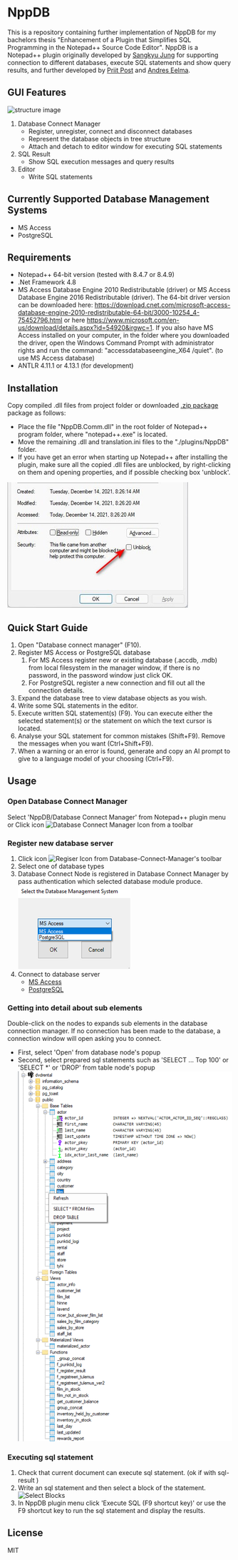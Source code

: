 # NppDB
This is a repository containing further implementation of NppDB for my bachelors thesis "Enhancement of a Plugin that Simplifies SQL Programming in the Notepad++ Source Code Editor". 
NppDB is a Notepad++ plugin originally developed by [Sangkyu Jung](https://github.com/gutkyu/NppDB) for supporting connection to different databases, execute SQL statements and show query results, 
and further developed by [Priit Post](https://github.com/pripost/NppDB) and [Andres Eelma](https://github.com/aneelm/NppDB).

## GUI Features
![structure image](https://raw.githubusercontent.com/gutkyu/NppDB/gh-pages/images/NppDB_All_n.png)
1. Database Connect Manager
    * Register, unregister, connect and disconnect databases
    * Represent the database objects in tree structure
    * Attach and detach to editor window for executing SQL statements
2. SQL Result
    * Show SQL execution messages and query results
3. Editor
    * Write SQL statements

## Currently Supported Database Management Systems
* MS Access
* PostgreSQL

## Requirements
   * Notepad++ 64-bit version (tested with 8.4.7 or 8.4.9)
   * .Net Framework 4.8
   * MS Access Database Engine 2010 Redistributable (driver) or MS Access Database Engine 2016 Redistributable (driver). The 64-bit driver version can be downloaded here: https://download.cnet.com/microsoft-access-database-engine-2010-redistributable-64-bit/3000-10254_4-75452796.html or here https://www.microsoft.com/en-us/download/details.aspx?id=54920&irgwc=1. If you also have MS Access installed on your computer, in the folder where you downloaded the driver, open the Windows Command Prompt with administrator rights and run the command: "accessdatabaseengine_X64 /quiet". (to use MS Access database)
   * ANTLR 4.11.1 or 4.13.1 (for development)

## Installation
Copy compiled .dll files from project folder or downloaded [.zip package](https://github.com/stenarm/NppDB/releases/tag/NppDB_26.06.2025) package as follows:
   * Place the file "NppDB.Comm.dll" in the root folder of Notepad++ program folder, where "notepad++.exe" is located.
   * Move the remaining .dll and translation.ini files to the "./plugins/NppDB" folder.
   * If you have get an error when starting up Notepad++ after installing the plugin, make sure all the copied .dll files are unblocked, by right-clicking on them and opening properties, and if possible checking box 'unblock'.
 
![Unblock](https://raw.githubusercontent.com/aneelm/NppDB/master/README_images/SecurityUnblock.jpg)

## Quick Start Guide
   1. Open "Database connect manager" (F10).
   2. Register MS Access or PostgreSQL database
         1. For MS Access register new or existing database (.accdb, .mdb) from local filesystem in the manager window, if there is no password, in the password window just click OK.
         2. For PostgreSQL register a new connection and fill out all the connection details.
   4. Expand the database tree to view database objects as you wish.
   5. Write some SQL statements in the editor.
   6. Execute written SQL statement(s) (F9). You can execute either the selected statement(s) or the statement on which the text cursor is located.
   7. Analyse your SQL statement for common mistakes (Shift+F9). Remove the messages when you want (Ctrl+Shift+F9).
   8. When a warning or an error is found, generate and copy an AI prompt to give to a language model of your choosing (Ctrl+F9).

## Usage
### Open Database Connect Manager
   Select 'NppDB/Database Connect Manager' from Notepad++ plugin menu
   or
   Click icon ![Database Connect Manager Icon](https://raw.githubusercontent.com/gutkyu/NppDB/gh-pages/images/DBPPManage16.png) from a toolbar 

### Register new database server
   1. Click icon ![Regiser Icon](https://raw.githubusercontent.com/gutkyu/NppDB/master/NppDB.Core/Resources/add16.png) from  Database-Connect-Manager's toolbar
   2. Select one of database types
   3. Database Connect Node is registered in Database Connect Manager by pass authentication which selected database module produce.
	![Select Database Type](https://raw.githubusercontent.com/aneelm/NppDB/master/README_images/database_system.png)
   4. Connect to database server
         * [MS Access](https://github.com/aneelm/NppDB.MSAccess) 
   	   * [PostgreSQL](https://github.com/aneelm/NppDB.PostgreSQL) 
      
### Getting into detail about sub elements
   Double-click on the nodes to expands sub elements in the database connection manager. If no connection has been made to the database, a connection window will open asking you to connect.

   * First, select 'Open' from database node's popup
   * Second, select prepared sql statements such as 'SELECT … Top 100' or 'SELECT *' or 'DROP' from table node's popup
	![SQL Linked Database Node](https://raw.githubusercontent.com/aneelm/NppDB/master/README_images/database_management.png)

### Executing sql statement
   1. Check that current document can execute sql statement. (ok if with sql-result )
   2. Write an sql statement and then select a block of the statement.
	![Select Blocks](https://raw.githubusercontent.com/gutkyu/NppDB/gh-pages/images/NppDB_SQL_Block.png)
   3. In NppDB plugin menu click 'Execute SQL (F9 shortcut key)' or use the F9 shortcut key to run the sql statement and display the results.
	
## License
MIT
